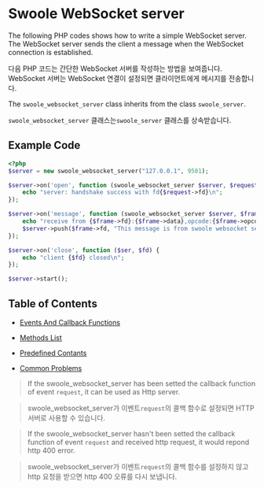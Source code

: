 # Swoole WebSocket server

The following PHP codes shows how to write a simple WebSocket server. The WebSocket server sends the client a message when the WebSocket connection is established.

다음 PHP 코드는 간단한 WebSocket 서버를 작성하는 방법을 보여줍니다. WebSocket 서버는 WebSocket 연결이 설정되면 클라이언트에게 메시지를 전송합니다.

The `swoole_websocket_server` class inherits from the class `swoole_server`.

`swoole_websocket_server` 클래스는`swoole_server` 클래스를 상속받습니다.

## Example Code

```php
<?php
$server = new swoole_websocket_server("127.0.0.1", 9501);

$server->on('open', function (swoole_websocket_server $server, $request) {
    echo "server: handshake success with fd{$request->fd}\n";
});

$server->on('message', function (swoole_websocket_server $server, $frame) {
    echo "receive from {$frame->fd}:{$frame->data},opcode:{$frame->opcode},fin:{$frame->finish}\n";
    $server->push($frame->fd, "This message is from swoole websocket server.");
});

$server->on('close', function ($ser, $fd) {
    echo "client {$fd} closed\n";
});

$server->start();
```

## Table of Contents

* [Events And Callback Functions](/modules/swoole-websocket-server/events-callbacks.md)

* [Methods List](/modules/swoole-websocket-server/methods.md)

* [Predefined Contants](/modules/swoole-websocket-server/constants.md)

* [Common Problems](/modules/swoole-websocket-server/common-problems.md)

> If the swoole_websocket_server has been setted the callback function of event `request`, it can be used as Http server.

> swoole_websocket_server가 이벤트`request`의 콜백 함수로 설정되면 HTTP 서버로 사용할 수 있습니다.

> If the swoole_websocket_server hasn't been setted the callback function of event `request` and received http request, it would repond http 400 error.

> swoole_websocket_server가 이벤트`request`의 콜백 함수를 설정하지 않고 http 요청을 받으면 http 400 오류를 다시 보냅니다.